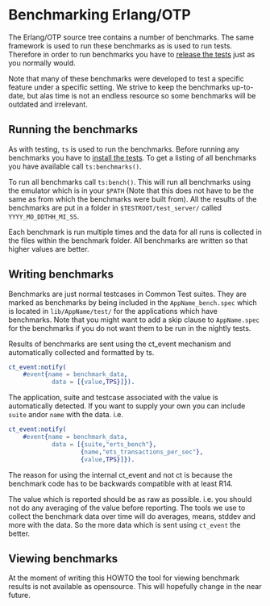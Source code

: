 <!-- SPDX-License-Identifier: Apache-2.0 -->
<!-- SPDX-FileCopyrightText: 2024 Ericsson AB -->

Benchmarking Erlang/OTP
=======================

The Erlang/OTP source tree contains a number of benchmarks. The same framework
is used to run these benchmarks as is used to run tests. Therefore in order to
run benchmarks you have to [release the tests][] just as you normally would.

Note that many of these benchmarks were developed to test a specific feature
under a specific setting. We strive to keep the benchmarks up-to-date, but alas
time is not an endless resource so some benchmarks will be outdated and
irrelevant.

Running the benchmarks
----------------------

As with testing, `ts` is used to run the benchmarks. Before running any
benchmarks you have to [install the tests][]. To get a listing of all
benchmarks you have available call `ts:benchmarks()`.

To run all benchmarks call `ts:bench()`. This will run all benchmarks using
the emulator which is in your `$PATH` (Note that this does not have to be the
same as from which the benchmarks were built from). All the results of the
benchmarks are put in a folder in `$TESTROOT/test_server/` called
`YYYY_MO_DDTHH_MI_SS`.

Each benchmark is run multiple times and the data for all runs is collected in
the files within the benchmark folder. All benchmarks are written so that
higher values are better.

Writing benchmarks
------------------

Benchmarks are just normal testcases in Common Test suites. They are marked as
benchmarks by being included in the `AppName_bench.spec` which is located in
`lib/AppName/test/` for the applications which have benchmarks. Note that you
might want to add a skip clause to `AppName.spec` for the benchmarks if you do
not want them to be run in the nightly tests.

Results of benchmarks are sent using the ct_event mechanism and automatically
collected and formatted by ts.

```erlang
ct_event:notify(
    #event{name = benchmark_data, 
            data = [{value,TPS}]}).
```

The application, suite and testcase associated with the value is automatically
detected. If you want to supply your own you can include `suite` andor `name`
with the data. i.e.

```erlang
ct_event:notify(
    #event{name = benchmark_data, 
            data = [{suite,"erts_bench"},
                    {name,"ets_transactions_per_sec"},
                    {value,TPS}]}).
```

The reason for using the internal ct_event and not ct is because the benchmark
code has to be backwards compatible with at least R14.

The value which is reported should be as raw as possible. i.e. you should not
do any averaging of the value before reporting. The tools we use to collect the
benchmark data over time will do averages, means, stddev and more with the data.
So the more data which is sent using `ct_event` the better.

Viewing benchmarks
------------------

At the moment of writing this HOWTO the tool for viewing benchmark results is
not available as opensource. This will hopefully change in the near future.

   [release the tests]: TESTING.md#releasing-tests
   [install the tests]: TESTING.md#configuring-the-test-environment
